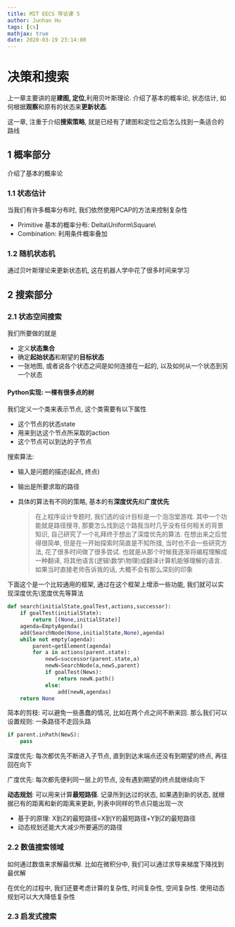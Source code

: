 ```yaml
---
title: MIT EECS 导论课 5
author: Junhan Hu
tags: [cs]
mathjax: true
date: 2020-03-19 23:14:00
---
```


# 决策和搜索

上一章主要讲的是**建图, 定位**,利用贝叶斯理论. 介绍了基本的概率论, 状态估计, 如何根据**观察**和原有的状态来**更新状态**.

这一章, 注重于介绍**搜索策略**, 就是已经有了建图和定位之后怎么找到一条适合的路线

## 1 概率部分

介绍了基本的概率论

### 1.1 状态估计

当我们有许多概率分布时, 我们依然使用PCAP的方法来控制复杂性

* Primitive 基本的概率分布: Delta\Uniform\Square\
* Combination: 利用条件概率叠加

### 1.2 随机状态机

通过贝叶斯理论来更新状态机, 这在机器人学中花了很多时间来学习

## 2 搜索部分

### 2.1 状态空间搜索

我们所要做的就是

* 定义**状态集合**
* 确定**起始状态**和期望的**目标状态**
* 一张地图, 或者说各个状态之间是如何连接在一起的, 以及如何从一个状态到另一个状态

#### Python实现: 一棵有很多点的树

我们定义一个类来表示节点, 这个类需要有以下属性

* 这个节点的状态state
* 用来到达这个节点所采取的action
* 这个节点可以到达的子节点

搜索算法:

* 输入是问题的描述(起点, 终点)

* 输出是所要求取的路径

* 具体的算法有不同的策略, 基本的有**深度优先**和**广度优先**

  > 在上程序设计专题时, 我们选的设计目标是一个泡泡堂游戏. 其中一个功能就是路径搜寻, 那要怎么找到这个路我当时几乎没有任何相关的背景知识, 自己研究了一个礼拜终于想出了深度优先的算法. 在想出来之后觉得很简单, 但是在一开始探索时简直是不知所措, 当时也不会一些研究方法, 花了很多时间做了很多尝试. 也就是从那个时候我逐渐将编程理解成一种翻译, 将其他语言(逻辑\数学\物理)成翻译计算机能够理解的语言. 如果当时直接老师告诉我的话, 大概不会有那么深刻的印象

下面这个是一个比较通用的框架, 通过在这个框架上增添一些功能, 我们就可以实现深度优先\宽度优先等算法

```python
def search(initialState,goalTest,actions,successor):
    if goalTest(initialState):
        return [(None,initialState)]
    agenda=EmptyAgenda()
    add(SearchNode(None,initialState,None),agenda)
    while not empty(agenda):
        parent=getElement(agenda)
        for a in actions(parent.state):
            newS=successor(parent.state,a)
            newN=SearchNode(a,newS,parent)
            if goalTest(News):
                return newN.path()
            else:
                add(newN,agendas)
    return None
```

简本的剪枝: 可以避免一些愚蠢的情况, 比如在两个点之间不断来回. 那么我们可以设置规则: 一条路径不走回头路

```python
if parent.inPath(NewS):
    pass
```

深度优先: 每次都优先不断进入子节点, 直到到达末端点还没有到期望的终点, 再往回在向下

广度优先: 每次都先便利同一层上的节点, 没有遇到期望的终点就继续向下

**动态规划**: 可以用来计算**最短路径**. 记录所到达过的状态, 如果遇到新的状态, 就根据已有的距离和新的距离来更新, 列表中同样的节点只能出现一次

* 基于的原理: X到Z的最短路径=X到Y的最短路径+Y到Z的最短路径
* 动态规划还能大大减少所要遍历的路径

### 2.2 数值搜索领域

如何通过数值来求解最优解. 比如在微积分中, 我们可以通过求导来梯度下降找到最优解

在优化的过程中, 我们还要考虑计算的复杂性, 时间复杂性, 空间复杂性. 使用动态规划可以大大降低复杂性

### 2.3 启发式搜索